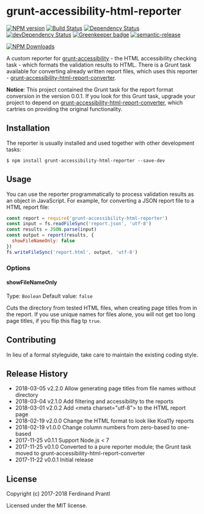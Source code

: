 # grunt-accessibility-html-reporter

[![NPM version](https://badge.fury.io/js/grunt-accessibility-html-reporter.png)](http://badge.fury.io/js/grunt-accessibility-html-reporter) [![Build Status](https://travis-ci.org/prantlf/grunt-accessibility-html-reporter.svg?branch=master)](https://travis-ci.org/prantlf/grunt-accessibility-html-reporter) [![Dependency Status](https://david-dm.org/prantlf/grunt-accessibility-html-reporter.svg)](https://david-dm.org/prantlf/grunt-accessibility-html-reporter) [![devDependency Status](https://david-dm.org/prantlf/grunt-accessibility-html-reporter/dev-status.svg)](https://david-dm.org/prantlf/grunt-accessibility-html-reporter#info=devDependencies) [![Greenkeeper badge](https://badges.greenkeeper.io/prantlf/grunt-accessibility-html-reporter.svg)](https://greenkeeper.io/) [![semantic-release](https://img.shields.io/badge/%20%20%F0%9F%93%A6%F0%9F%9A%80-semantic--release-e10079.svg)](https://github.com/semantic-release/semantic-release)

[![NPM Downloads](https://nodei.co/npm/grunt-accessibility-html-reporter.png?downloads=true&stars=true)](https://www.npmjs.com/package/grunt-accessibility-html-reporter)

A custom reporter for [grunt-accessibility] - the HTML accessibility checking task - which formats the validation results to HTML. There is a Grunt task available for converting already written report files, which uses this reporter - [grunt-accessibility-html-report-converter].

**Notice**: This project contained the Grunt task for the report format conversion in the version 0.0.1. If you look for this Grunt task, upgrade your project to depend on [grunt-accessibility-html-report-converter], which cartries on providing the original functionality.

## Installation

The reporter is usually installed and used together with other development tasks:

```shell
$ npm install grunt-accessibility-html-reporter --save-dev
```

## Usage

You can use the reporter programmatically to process validation results as an object in JavaScript. For example, for converting a JSON report file to a HTML report file:

```js
const report = require('grunt-accessibility-html-reporter')
const input = fs.readFileSync('report.json', 'utf-8')
const results = JSON.parse(input)
const output = report(results, {
  showFileNameOnly: false
})
fs.writeFileSync('report.html', output, 'utf-8')
```

### Options

#### showFileNameOnly
Type: `Boolean`
Default value: `false`

Cuts the directory from tested HTML files, when creating page titles from in the report. If you use unique names for files alone, you will not get too long page titles, if you flip this flag tp `true`.

## Contributing

In lieu of a formal styleguide, take care to maintain the existing coding
style.

## Release History

 * 2018-03-05   v2.2.0   Allow generating page titles from file names without directory
 * 2018-03-04   v2.1.0   Add filtering and accessibility to the reports
 * 2018-03-01   v2.0.2   Add \<meta charset="utf-8"\> to the HTML report page
 * 2018-02-19   v2.0.0   Change the HTML format to look like Koa11y reports
 * 2018-02-19   v1.0.0   Change column numbers from zero-based to one-based
 * 2017-11-25   v0.1.1   Support Node.js < 7
 * 2017-11-25   v0.1.0   Converted to a pure reporter module; the Grunt task
                         moved to grunt-accessibility-html-report-converter
 * 2017-11-22   v0.0.1   Initial release

## License

Copyright (c) 2017-2018 Ferdinand Prantl

Licensed under the MIT license.

[node]: https://nodejs.org
[npm]: https://npmjs.org
[package.json]: https://docs.npmjs.com/files/package.json
[Grunt]: https://gruntjs.com
[Gruntfile]: https://gruntjs.com/sample-gruntfile
[Getting Gtarted]: https://github.com/gruntjs/grunt/wiki/Getting-started
[grunt-accessibility]: https://github.com/yargalot/grunt-accessibility
[grunt-accessibility-html-report-converter]: https://github.com/prantlf/grunt-accessibility-html-report-converter
